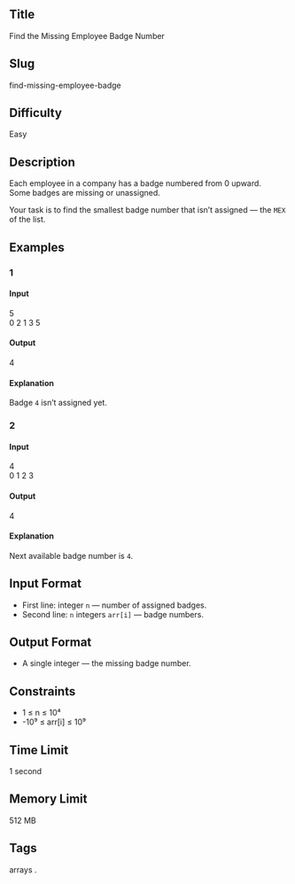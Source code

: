 ## Title

Find the Missing Employee Badge Number

## Slug

find-missing-employee-badge

## Difficulty

Easy

## Description

Each employee in a company has a badge numbered from 0 upward.  
Some badges are missing or unassigned.  

Your task is to find the smallest badge number that isn’t assigned — the `MEX` of the list.

## Examples

### 1

#### Input

5  
0 2 1 3 5

#### Output
4

#### Explanation
Badge `4` isn’t assigned yet.

### 2

#### Input

4  
0 1 2 3

#### Output
4

#### Explanation
Next available badge number is `4`.

## Input Format

- First line: integer `n` — number of assigned badges.  
- Second line: `n` integers `arr[i]` — badge numbers.

## Output Format

- A single integer — the missing badge number.

## Constraints

- 1 ≤ n ≤ 10⁴  
- -10⁹ ≤ arr[i] ≤ 10⁹    

## Time Limit

1 second

## Memory Limit

512 MB

## Tags

arrays .
